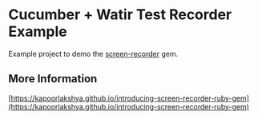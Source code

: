 # Cucumber + Watir Test Recorder Example
Example project to demo the [screen-recorder](https://github.com/kapoorlakshya/screen-recorder) gem.

## More Information

[https://kapoorlakshya.github.io/introducing-screen-recorder-ruby-gem](https://kapoorlakshya.github.io/introducing-screen-recorder-ruby-gem)